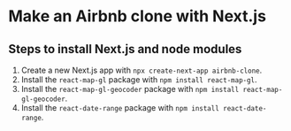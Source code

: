 <!-- make a list of steps to make an airbnb clone with next.js -->

# Make an Airbnb clone with Next.js

## Steps to install Next.js and node modules

1. Create a new Next.js app with `npx create-next-app airbnb-clone`.
2. Install the `react-map-gl` package with `npm install react-map-gl`.
3. Install the `react-map-gl-geocoder` package with `npm install react-map-gl-geocoder`.
4. Install the `react-date-range` package with `npm install react-date-range`.
